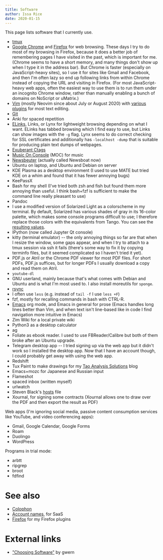 ```yaml
---
title: Software
author: Issa Rice
date: 2020-01-15
---
```


This page lists software that I currently use.

- [tmux]()
- [Google Chrome](chrome) and [Firefox]() for web browsing. These days I try to
  do most of my browsing in Firefox, because it does a better job of remembering
  pages I have visited in the past, which is important for me.
  (Chrome seems to have a short memory, and many things don't show up when I
  type it in the address bar).
  But Chrome is faster (especially on JavaScript-heavy sites), so I use it for
  sites like Gmail and Facebook, and then I'm often lazy so end up following
  links from within Chrome instead of copying the URL and visiting in Firefox.
  (For most JavaScript-heavy web apps, often the easiest way to use them is to
  run them under an incognito Chrome window, rather than manually enabling a
  bunch of domains on NoScript or uMatrix.)
- [Vim]() (mostly Neovim since about July or August 2020) with [various plugins](https://github.com/riceissa/dotfiles/blob/master/.vimrc#L8-L41) for most text editing.
- [Git]()
- Anki for spaced repetition
- [ELinks](), Links, or Lynx for lightweight browsing depending on what I want.
  ELinks has tabbed browsing which I find easy to use, but Links can show
  images with the `-g` flag. Lynx seems to do correct checking for SSL certificates and
  additionally has `-localhost -dump` that is suitable for producing plain text
  dumps of webpages.
- [Exuberant Ctags]()
- [Music On Console]() (MOC) for music
- [Newsbeuter]() (actually called Newsboat now)
- Ubuntu on laptop, and Ubuntu and Debian on server
- KDE Plasma as a desktop environment (I used to use MATE but tried KDE on a whim and found that it has fewer annoying bugs)
- KeePassX
- Bash for my shell (I've tried both zsh and fish but found them more annoying than useful. I think bash+fzf is sufficient to make the command line really pleasant to use)
- Pandoc
- I use a modified version of Solarized Light as a colorscheme in my terminal.
  By default, Solarized has various shades of gray in its 16-color palette,
  which makes some console programs difficult to use; I therefore replace those
  colors with the equivalents from Tango.
  You can see the [resulting values][colors].
- IPython (now called Jupyter Qt console)
- kitty (terminal emulator) -- the only annoying things so far are that when I resize the window, some gaps appear, and when I try to attach to a tmux session via ssh it fails (there's some way to fix it by copying terminfo files, but it seemed complicated so I haven't tried it yet).
- PDF.js or Atril or the Chrome PDF viewer for most PDF files.
  For short PDFs, PDF.js suffices, but for longer PDFs I usually download a
  copy and read them on Atril.
- `youtube-dl`
- GNU userland, mainly because that's what comes with Debian and Ubuntu and
  is what I'm most used to.
  I also install moreutils for `sponge`.
- [rsync](rsync)
- I often use `less` (e.g. instead of `tail -f` I use `less +F`)
- fzf, mostly for recalling commands in bash with CTRL-R.
- [Emacs](emacs) org mode, and Emacs in general for prose (Emacs handles long lines better than Vim, and when text isn't line-based like in code I find navigation more intuitive in Emacs)
- Zim Wiki for a local private wiki
- Python3 as a desktop calculator
- ag
- Foliate as ebook reader. I used to use FBReader/Calibre but both of them broke after an Ubuntu upgrade.
- Telegram desktop app -- I tried signing up via the web app but it didn't work so I installed the desktop app. Now that I have an account though, I could probably get away with using the web app.
- Redshift
- Tux Paint to make drawings for my [Tao Analysis Solutions](https://taoanalysis.wordpress.com/) blog
- Emacs+mozc for Japanese and Russian input
- Flameshot
- spaced inbox (written myself)
- urlwatch
- Steven Black's [hosts](https://raw.githubusercontent.com/StevenBlack/hosts/master/alternates/gambling-porn/hosts) file
- Xournal, for signing some contracts (Xournal allows one to draw over the PDF and then export the result as PDF)

Web apps (I'm ignoring social media, passive content consumption services like YouTube, and video conferencing apps):

- Gmail, Google Calendar, Google Forms
- Roam
- Duolingo
- WordPress

Programs in trial mode:

- arbtt
- ripgrep
- broot
- fdfind

# See also

- [Colophon]()
- [Account names](account-names), for SaaS
- [Firefox]() for my Firefox plugins

# External links

- ["Choosing Software"][choose] by gwern

[choose]: https://www.gwern.net/Choosing%20Software "gwern. “Choosing Software - Gwern.net”."
[colors]: https://github.com/riceissa/dotfiles/blob/3631d8f2a129daab502682557fd37580ad656519/.Xresources#L29-L93

